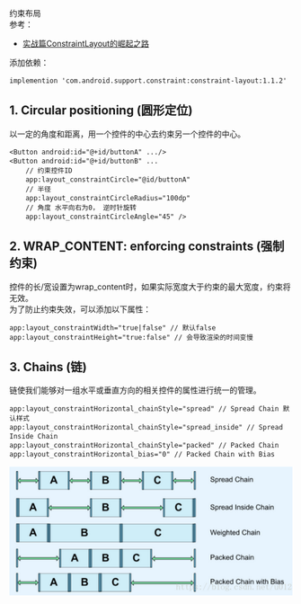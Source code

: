 约束布局  
参考：  
* [实战篇ConstraintLayout的崛起之路](https://www.jianshu.com/p/a74557359882)  

添加依赖：  
```
implemention 'com.android.support.constraint:constraint-layout:1.1.2'
```
## 1. Circular positioning (圆形定位)
以一定的角度和距离，用一个控件的中心去约束另一个控件的中心。  
```
<Button android:id="@+id/buttonA" .../>
<Button android:id="@+id/buttonB" ...
    // 约束控件ID
    app:layout_constraintCircle="@id/buttonA"
    // 半径
    app:layout_constraintCircleRadius="100dp"
    // 角度 水平向右为0， 逆时针旋转
    app:layout_constraintCircleAngle="45" />
```
## 2. WRAP_CONTENT: enforcing constraints (强制约束)
控件的长/宽设置为wrap_content时，如果实际宽度大于约束的最大宽度，约束将无效。  
为了防止约束失效，可以添加以下属性：  
```
app:layout_constraintWidth="true|false" // 默认false
app:layout_constraintHeight="true:false" // 会导致渲染的时间变慢
```
## 3. Chains (链)
链使我们能够对一组水平或垂直方向的相关控件的属性进行统一的管理。  
```
app:layout_constraintHorizontal_chainStyle="spread" // Spread Chain 默认样式
app:layout_constraintHorizontal_chainStyle="spread_inside" // Spread Inside Chain
app:layout_constraintHorizontal_chainStyle="packed" // Packed Chain
app:layout_constraintHorizontal_bias="0" // Packed Chain with Bias
```
![images](https://github.com/nonelittlesong/study-java/blob/master/Layout/ConstraintLayout/imgs/Screenshot%20from%202018-11-20%2009-53-31.png)
